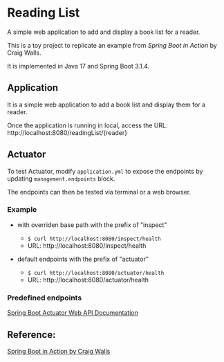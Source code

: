 # Reading List
A simple web application to add and display a book list for a reader.

This is a toy project to replicate an example from _Spring Boot in Action_ by Craig Walls.

It is implemented in Java 17 and Spring Boot 3.1.4.


## Application
It is a simple web application to add a book list and display them for a reader.

Once the application is running in local, access the URL: http://localhost:8080/readingList/{reader}


## Actuator
To test Actuator, modify `application.yml` to expose the endpoints by updating `management.endpoints` block.

The endpoints can then be tested via terminal or a web browser.

### Example
  - with overriden base path with the prefix of "inspect"
      - `$ curl http://localhost:8080/inspect/health`
      - URL: http://localhost:8080/inspect/health

  - default endpoints with the prefix of "actuator"
    - `$ curl http://localhost:8080/actuator/health`
    - URL: http://localhost:8080/actuator/health
    

### Predefined endpoints
[Spring Boot Actuator Web API Documentation](https://docs.spring.io/spring-boot/docs/3.1.4/actuator-api/htmlsingle/)


## Reference: 
[Spring Boot in Action by Craig Walls](https://www.google.ie/books/edition/Spring_Boot_in_Action/9CiPrgEACAAJ?hl=en)
